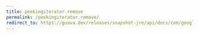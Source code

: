 ```yaml
---
title: peekingiterator.remove
permalink: /peekingiterator.remove/
redirect_to: https://guava.dev/releases/snapshot-jre/api/docs/com/google/common/collect/PeekingIterator.html#remove--
---
```

